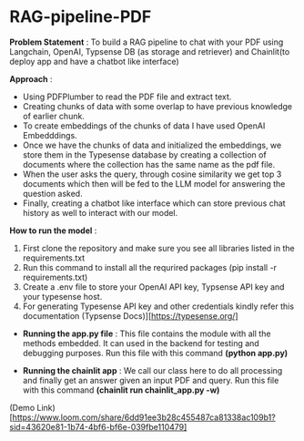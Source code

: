 # RAG-pipeline-PDF

**Problem Statement** : To build a RAG pipeline to chat with your PDF using Langchain, OpenAI, Typsense DB (as storage and retriever) and Chainlit(to deploy app and have a chatbot like interface)

**Approach** :

- Using PDFPlumber to read the PDF file and extract text.
- Creating chunks of data with some overlap to have previous knowledge of earlier chunk.
- To create embeddings of the chunks of data I have used OpenAI Embedddings.
- Once we have the chunks of data and initialized the embeddings, we store them in the Typesense database by creating a collection of documents where the collection has the same name as the pdf file.
- When the user asks the query, through cosine similarity we get top 3 documents which then will be fed to the LLM model for answering the question asked.
- Finally, creating a chatbot like interface which can store previous chat history as well to interact with our model.

**How to run the model** : 

1. First clone the repository and make sure you see all libraries listed in the requirements.txt
2. Run this command to install all the requrired packages (pip install -r requirements.txt)
3. Create a .env file to store your OpenAI API key, Typsense API key and your typesense host.
4. For generating Typesense API key and other credentials kindly refer this documentation (Typsense Docs)][https://typesense.org/]

- **Running the app.py file** : This file contains the module with all the methods embedded. It can used in the backend for testing and debugging purposes. Run this file with this command **(python app.py)**

- **Running the chainlit app** : We call our class here to do all processing and finally get an answer given an input PDF and query.  Run this file with this command **(chainlit run chainlit_app.py -w)**

(Demo Link)[https://www.loom.com/share/6dd91ee3b28c455487ca81338ac109b1?sid=43620e81-1b74-4bf6-bf6e-039fbe110479]
